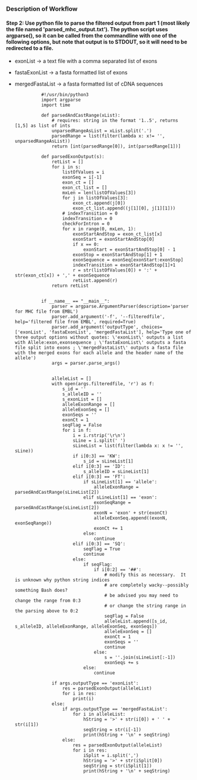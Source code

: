 ### Description of Workflow

#### Step 2: Use python file to parse the filtered output from part 1 (most likely the file named 'parsed_mhc_output.txt'). The python script uses argparse(), so it can be called from the commandline with one of the following options, but note that output is to STDOUT, so it will need to be redirected to a file.
* exonList -> a text file with a comma separated list of exons
* fastaExonList -> a fasta formatted list of exons
* mergedFastaList -> a fasta formatted list of cDNA sequences

                #!/usr/bin/python3
                import argparse
                import time

                def parsedAndCastRange(xList):
                    # requires: string in the format '1..5', returns [1,5] as list of ints
                    unparsedRangeAsList = xList.split('.')
                    parsedRange = list(filter(lambda x: x!= '', unparsedRangeAsList))
                    return [int(parsedRange[0]), int(parsedRange[1])]

                def parsedExonOutput(s):
                    retList = []
                    for i in s:
                        listOfValues = i
                        exonSeq = i[-1]
                        exon_ct = []
                        exon_ct_list = []
                        mxLen = len(listOfValues[3])
                        for j in listOfValues[3]:
                            exon_ct.append(j[0])
                            exon_ct_list.append((j[1][0], j[1][1]))
                        # indexTransition = 0
                        indexTransition = 0
                        checkForIntron = 0
                        for x in range(0, mxLen, 1):
                            exonStartAndStop = exon_ct_list[x]
                            exonStart = exonStartAndStop[0]
                            if x == 0:
                                exonStart = exonStartAndStop[0] - 1
                            exonStop = exonStartAndStop[1] + 1
                            exonSequence = exonSeq[exonStart:exonStop]
                            indexTransition = exonStartAndStop[1]+1
                            r = str(listOfValues[0]) + ':' + str(exon_ct[x]) + ',' + exonSequence
                            retList.append(r)
                    return retList


                if __name__ == "__main__":
                    parser = argparse.ArgumentParser(description='parser for MHC file from EMBL')
                    parser.add_argument('-f', '--filteredfile', help='filtered file from EMBL', required=True)
                    parser.add_argument('outputType', choices=['exonList', 'fastaExonList', 'mergedFastaList'], help='Type one of three output options without quotes: \'exonList\' outputs a list with Allele:exon,exonsequence ; \'fastaExonList\' outputs a fasta file split into exons ; \'mergedFastaList\' outputs a fasta file with the merged exons for each allele and the header name of the allele')
                    args = parser.parse_args()


                    alleleList = []
                    with open(args.filteredfile, 'r') as f:
                        s_id = ''
                        s_alleleID = ''
                        s_exonList = []
                        alleleExonRange = []
                        alleleExonSeq = []
                        exonSeqs = ''
                        exonCt = 1
                        seqFlag = False
                        for i in f:
                            i = i.rstrip('\r\n')
                            sLine = i.split(' ')
                            sLineList = list(filter(lambda x: x != '', sLine))
                            if i[0:3] == 'KW':
                                s_id = sLineList[1]
                            elif i[0:3] == 'ID':
                                s_alleleID = sLineList[1]
                            elif i[0:3] == 'FT':
                                if sLineList[1] == 'allele':
                                    alleleExonRange = parsedAndCastRange(sLineList[2])
                                elif sLineList[1] == 'exon':
                                    exonSeqRange = parsedAndCastRange(sLineList[2])
                                    exonN = 'exon' + str(exonCt)
                                    alleleExonSeq.append((exonN, exonSeqRange))
                                    exonCt += 1
                                else:
                                    continue
                            elif i[0:3] == 'SQ':
                                seqFlag = True
                                continue
                            else:
                                if seqFlag:
                                    if i[0:2] == '##':
                                        # modify this as necessary.  It is unknown why python string indices 
                                        # are completely wacky--possibly something Bash does?
                                        # be advised you may need to change the range from 0:3 
                                        # or change the string range in the parsing above to 0:2 
                                        seqFlag = False
                                        alleleList.append([s_id, s_alleleID, alleleExonRange, alleleExonSeq, exonSeqs])
                                        alleleExonSeq = []
                                        exonCt = 1
                                        exonSeqs = ''
                                        continue
                                    else:
                                        s = ''.join(sLineList[:-1])
                                        exonSeqs += s
                                else:
                                    continue

                    if args.outputType == 'exonList':
                        res = parsedExonOutput(alleleList)
                        for i in res:
                            print(i)
                    else:
                        if args.outputType == 'mergedFastaList':
                            for i in alleleList:
                                hString = '>' + str(i[0]) + ' ' + str(i[1])
                                seqString = str(i[-1])
                                print(hString + '\n' + seqString)
                        else:
                            res = parsedExonOutput(alleleList)
                            for i in res:
                                iSplit = i.split(',')
                                hString = '>' + str(iSplit[0])
                                seqString = str(iSplit[1])
                                print(hString + '\n' + seqString)
